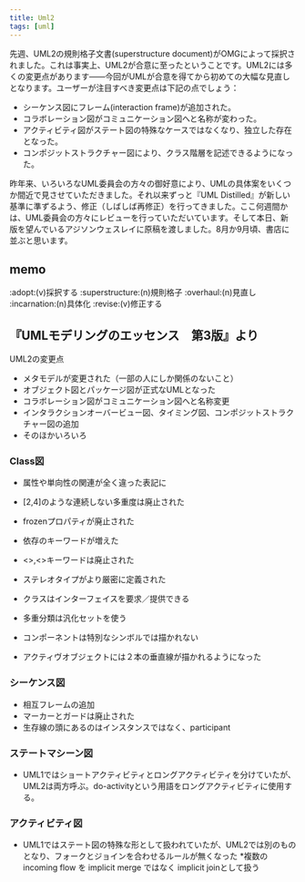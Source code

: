 ```yaml
---
title: Uml2
tags: [uml]
---
```


先週、UML2の規則格子文書(superstructure document)がOMGによって採択されました。これは事実上、UML2が合意に至ったということです。UML2には多くの変更点があります——今回がUMLが合意を得てから初めての大幅な見直しとなります。ユーザーが注目すべき変更点は下記の点でしょう：

* シーケンス図にフレーム(interaction frame)が追加された。
* コラボレーション図がコミュニケーション図へと名称が変わった。
* アクティビティ図がステート図の特殊なケースではなくなり、独立した存在となった。
* コンポジットストラクチャー図により、クラス階層を記述できるようになった。

昨年来、いろいろなUML委員会の方々の御好意により、UMLの具体案をいくつか間近で見させていただきました。それ以来ずっと『UML Distilled』が新しい基準に準ずるよう、修正（しばしば再修正）を行ってきました。ここ何週間かは、UML委員会の方々にレビューを行っていただいています。そして本日、新版を望んでいるアジソンウェスレイに原稿を渡しました。8月か9月頃、書店に並ぶと思います。

## memo

:adopt:(v)採択する
:superstructure:(n)規則格子
:overhaul:(n)見直し
:incarnation:(n)具体化
:revise:(v)修正する

## 『UMLモデリングのエッセンス　第3版』より

UML2の変更点

* メタモデルが変更された（一部の人にしか関係のないこと）
* オブジェクト図とパッケージ図が正式なUMLとなった
* コラボレーション図がコミュニケーション図へと名称変更
* インタラクションオーバービュー図、タイミング図、コンポジットストラクチャー図の追加
* そのほかいろいろ

### Class図

* 属性や単向性の関連が全く違った表記に
* [2,4]のような連続しない多重度は廃止された
* frozenプロパティが廃止された
* 依存のキーワードが増えた
* <<parameter>>,<<local>>キーワードは廃止された

* ステレオタイプがより厳密に定義された
* クラスはインターフェイスを要求／提供できる
* 多重分類は汎化セットを使う
* コンポーネントは特別なシンボルでは描かれない
* アクティヴオブジェクトには２本の垂直線が描かれるようになった

### シーケンス図

* 相互フレームの追加
* マーカーとガードは廃止された
* 生存線の頭にあるのはインスタンスではなく、participant

### ステートマシーン図

* UML1ではショートアクティビティとロングアクティビティを分けていたが、UML2は両方呼ぶ。do-activityという用語をロングアクティビティに使用する。

### アクティビティ図

* UML1ではステート図の特殊な形として扱われていたが、UML2では別のものとなり、フォークとジョインを合わせるルールが無くなった
*複数のincoming flow を implicit merge ではなく implicit joinとして扱う
